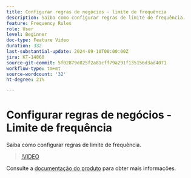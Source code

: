 ```yaml
---
title: Configurar regras de negócios - limite de frequência
description: Saiba como configurar regras de limite de frequência.
feature: Frequency Rules
role: User
level: Beginner
doc-type: Feature Video
duration: 332
last-substantial-update: 2024-09-10T00:00:00Z
jira: KT-14860
source-git-commit: 5f02879e825f2a81cff79a291f135156d3ad4071
workflow-type: tm+mt
source-wordcount: '32'
ht-degree: 21%

---
```



# Configurar regras de negócios - Limite de frequência

Saiba como configurar regras de limite de frequência.

>[!VIDEO](https://video.tv.adobe.com/v/3433395/?learn=on)

Consulte a [documentação do produto](https://experienceleague.adobe.com/en/docs/journey-optimizer/using/configuration/frequency-rules) para obter mais informações.
